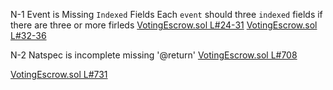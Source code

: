 N-1 Event is Missing `Indexed` Fields 
Each `event` should three `indexed` fields if there are three or more firleds
[VotingEscrow.sol L#24-31](https://github.com/code-423n4/2022-08-fiatdao/blob/main/contracts/VotingEscrow.sol#:~:text=event%20Deposit(,)%3B)
[VotingEscrow.sol L#32-36](https://github.com/code-423n4/2022-08-fiatdao/blob/main/contracts/VotingEscrow.sol#:~:text=event%20Withdraw(,)%3B)

N-2 Natspec is incomplete 
missing '@return'
[VotingEscrow.sol L#708](https://github.com/code-423n4/2022-08-fiatdao/blob/main/contracts/VotingEscrow.sol#:~:text=function%20_findBlockEpoch(uint256%20_block%2C%20uint256%20_maxEpoch))

[VotingEscrow.sol L#731](https://github.com/code-423n4/2022-08-fiatdao/blob/main/contracts/VotingEscrow.sol#:~:text=which%20to%20search-,//%20%40param%20_block%20Find%20the%20most%20recent%20point%20history%20before%20this%20block,function%20_findUserBlockEpoch(address%20_addr%2C%20uint256%20_block),-internal)


